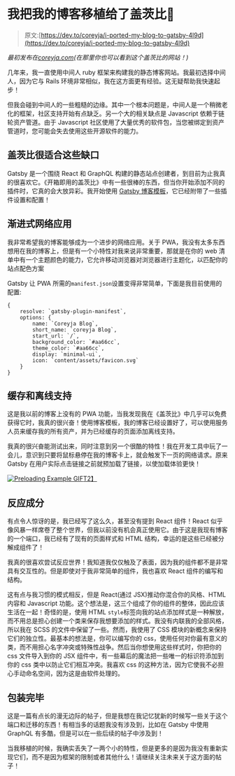 # 我把我的博客移植给了盖茨比🎉

> 原文:[https://dev.to/coreyja/i-ported-my-blog-to-gatsby-4l9d](https://dev.to/coreyja/i-ported-my-blog-to-gatsby-4l9d)

*最初发布在[coreyja.com](https://coreyja.com/ported-blog-to-gatsby/)(在那里你也可以看到这个盖茨比的网站！)*

几年来，我一直使用中间人 ruby 框架来构建我的静态博客网站。我最初选择中间人，因为它与 Rails 环境非常相似，我在这方面更有经验。这无疑帮助我快速起步！

但我会碰到中间人的一些粗糙的边缘。其中一个根本问题是，中间人是一个稍微老化的框架，社区支持开始有点缺乏。另一个大的相关缺点是 Javascript 依赖于链轮资产管道。由于 Javascript 社区使用了大量优秀的软件包，当您被绑定到资产管道时，您可能会失去使用这些开源软件的能力。

## [](#into-these-gaps-fits-gatsby)盖茨比很适合这些缺口

Gatsby 是一个围绕 React 和 GraphQL 构建的静态站点创建者，到目前为止我真的很喜欢它。《开箱即用的盖茨比》中有一些很棒的东西，但当你开始添加不同的插件时，它真的会大放异彩。我开始使用 [Gatsby 博客模板](https://github.com/gatsbyjs/gatsby-starter-blog)，它已经附带了一些插件设置和配置！

## [](#progressive-web-app)渐进式网络应用

我非常希望我的博客能够成为一个进步的网络应用。关于 PWA，我没有太多东西想用在我的博客上，但是有一个小特性对我来说非常重要，那就是在你的 web 清单中有一个主题颜色的能力，它允许移动浏览器对浏览器进行主题化，以匹配你的站点配色方案

Gatsby 让 PWA 所需的`manifest.json`设置变得非常简单，下面是我目前使用的配置:

```
{
    resolve: `gatsby-plugin-manifest`,
    options: {
        name: `Coreyja Blog`,
        short_name: `coreyja Blog`,
        start_url: `/`,
        background_color: `#aa66cc`,
        theme_color: `#aa66cc`,
        display: `minimal-ui`,
        icon: `content/assets/favicon.svg`
    }
} 
```

## [](#cacheing-and-offline-support)缓存和离线支持

这是我以前的博客上没有的 PWA 功能，当我发现我在《盖茨比》中几乎可以免费获得它时，我真的很兴奋！使用博客模板，我的博客已经设置好了，可以使用服务人员来缓存我的所有资产，并为已经缓存的页面添加离线支持。

我真的很兴奋能测试出来，同时注意到另一个很酷的特性！我在开发工具中玩了一会儿，意识到只要将鼠标悬停在我的博客卡上，就会触发下一页的网络请求。原来 Gatsby 在用户实际点击链接之前就预加载了链接，以使加载体验更快！

[![Preloading Example GIF](../Images/1e80de4505a0dd386b9bee96dafba222.png)T2】](https://res.cloudinary.com/practicaldev/image/fetch/s--YTphaCAk--/c_limit%2Cf_auto%2Cfl_progressive%2Cq_66%2Cw_880/https://coreyja.com/preloading-bbda8b64404109881074c291bba2b69e.gif)

## [](#react-components)反应成分

有点令人惊讶的是，我已经写了这么久，甚至没有提到 React 组件！React 似乎像风暴一样席卷了整个世界，但我以前没有机会真正使用它。由于这是我现有博客的一个端口，我已经有了现有的页面样式和 HTML 结构，幸运的是这些已经被分解成组件了！

我真的很喜欢尝试反应世界！我知道我仅仅触及了表面，因为我的组件都不是非常具有交互性的。但是即使对于我非常简单的组件，我也喜欢 React 组件的编写和结构。

这有点与我习惯的模式相反，但是 React(通过 JSX)推动你混合你的风格、HTML 内容和 Javascript 功能。这个想法是，这三个组成了你的组件的整体，因此应该生活在一起！奇怪的是，使用 HTML `style`标签向我的站点添加样式是一种解放，而不用总是担心创建一个类来保存我想要添加的样式。我没有内联我的全部风格，所以我在 SCSS 的文件中保留了一些。然而，我使用了 CSS 模块的新概念来保持它们的独立性。最基本的想法是，你可以编写你的 css，使用任何对你最有意义的类，而不用担心名字冲突或特殊性战争。然后当你想使用这些样式时，你把你的 css 文件导入到你的 JSX 组件中，有一些幕后的魔法把一些唯一的标识符添加到你的 css 类中以防止它们相互冲突。我喜欢 css 的这种方法，因为它使我不必担心手动命名空间，因为这是由软件处理的。

## [](#wrapping-up)包装完毕

这是一篇有点长的漫无边际的帖子，但是我想在我记忆犹新的时候写一些关于这个端口和迁移的东西！有相当多的话题我没有涉及到，比如在 Gatsby 中使用 GraphQL 有多酷，但是可以在一些后续的帖子中涉及到！

当我移植的时候，我确实丢失了一两个小的特性，但是更多的是因为我没有重新实现它们，而不是因为框架的限制或者其他什么！请继续关注未来关于这方面的帖子！